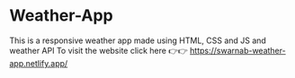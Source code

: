 # Weather-App
This is a responsive weather app made using HTML, CSS and JS and weather API
To visit the website click here 👉👉 https://swarnab-weather-app.netlify.app/
